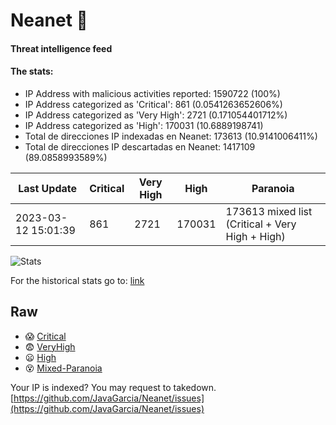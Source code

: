 # Neanet :hocho:
#### Threat intelligence feed
#### The stats:

- IP Address with malicious activities reported: 1590722 (100%)
- IP Address categorized as 'Critical':  861 (0.0541263652606%)
- IP Address categorized as 'Very High':  2721 (0.171054401712%)
- IP Address categorized as 'High':  170031 (10.6889198741)
- Total de direcciones IP indexadas en Neanet:  173613 (10.9141006411%)
- Total de direcciones IP descartadas en Neanet:  1417109 (89.0858993589%)

| Last Update | Critical | Very High | High | Paranoia |
| --- | --- | --- | --- | --- |
| 2023-03-12 15:01:39 | 861 | 2721 | 170031 | 173613 mixed list (Critical + Very High + High)|

![Stats](https://docs.google.com/spreadsheets/d/e/2PACX-1vSnaNMIXVabIpDJjufMlzH7poXnshF3mgd8Is1g9ytUEzVsP5my4Trn8f-xkoLLQ38xpL3HtmUexLo6/pubchart?oid=501124687&format=image)

For the historical stats go to: [link](/stats.csv)
## Raw
- :scream: [Critical](https://raw.githubusercontent.com/JavaGarcia/Neanet/master/blacklists/neanet_critical.txt)
- :fearful: [VeryHigh](https://raw.githubusercontent.com/JavaGarcia/Neanet/master/blacklists/neanet_veryHigh.txtt)
- :frowning: [High](https://raw.githubusercontent.com/JavaGarcia/Neanet/master/blacklists/neanet_high.txt)
- :dizzy_face: [Mixed-Paranoia](https://raw.githubusercontent.com/JavaGarcia/Neanet/master/blacklists/neanet_all.txt)


Your IP is indexed? You may request to takedown. [https://github.com/JavaGarcia/Neanet/issues](https://github.com/JavaGarcia/Neanet/issues)



















































































































































































































































































































































































































































































































































































































































































































































































































































































































































































































































































































































































































































































































































































































































































































































































































































































































































































































































































































































































































































































































































































































































































































































































































































































































































































































































































































































































































































































































































































































































































































































































































































































































































































































































































































































































































































































































































































































































































































































































































































































































































































































































































































































































































































































































































































































































































































































































































































































































































































































































































































































































































































































































































































































































































































































































































































































































































































































































































































































































































































































































































































































































































































































































































































































































































































































































































































































































































































































































































































































































































































































































































































































































































































































































































































































































































































































































































































































































































































































































































































































































































































































































































































































































































































































































































































































































































































































































































































































































































































































































































































































































































































































































































































































































































































































































































































































































































































































































































































































































































